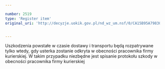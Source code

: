 ```yaml
---

number: 2519
type: 'Register item'
original_uri: 'http://decyzje.uokik.gov.pl/nd_wz_um.nsf/0/CA15B95A79830E4CC12579100041C121?OpenDocument'


---
```


Uszkodzenia powstałe w czasie dostawy i transportu będą rozpatrywane tylko wtedy, gdy usterka zostanie odkryta w obecności pracownika firmy kurierskiej. W takim przypadku niezbędne jest spisanie protokołu szkody w obecności pracownika firmy kurierskiej
